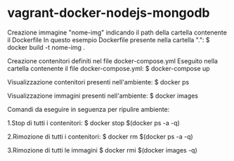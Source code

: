 # vagrant-docker-nodejs-mongodb

Creazione immagine "nome-img" indicando il path della cartella contenente il Dockerfile 
In questo esempio Dockerfile presente nella cartella ".":
$ docker build -t nome-img .

Creazione contenitori definiti nel file docker-compose.yml
Eseguito nella cartella contenente il file docker-compose.yml:
$ docker-compose up

Visualizzazione contenitori presenti nell'ambiente:
$ docker ps

Visualizzazione immagini presenti nell'ambiente:
$ docker images


Comandi da eseguire in seguenza per ripulire ambiente:

1.Stop di tutti i contenitori:
$ docker stop $(docker ps -a -q)

2.Rimozione di tutti i contenitori:
$ docker rm $(docker ps -a -q)

3.Rimozione di tutti le immagini
$ docker rmi $(docker images -q)
